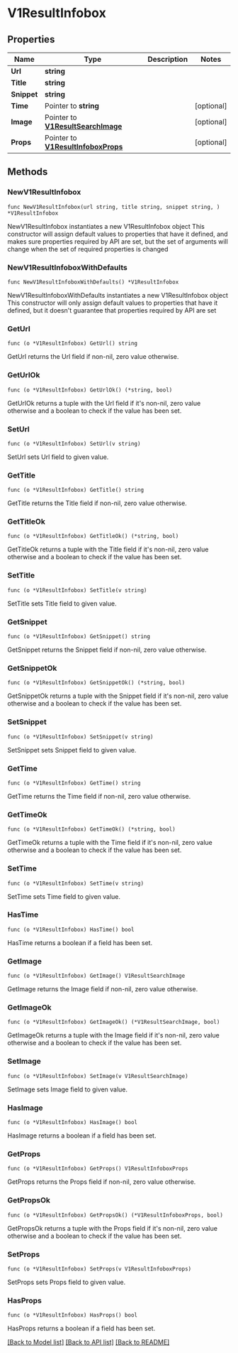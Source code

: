 # V1ResultInfobox

## Properties

Name | Type | Description | Notes
------------ | ------------- | ------------- | -------------
**Url** | **string** |  | 
**Title** | **string** |  | 
**Snippet** | **string** |  | 
**Time** | Pointer to **string** |  | [optional] 
**Image** | Pointer to [**V1ResultSearchImage**](V1ResultSearchImage.md) |  | [optional] 
**Props** | Pointer to [**V1ResultInfoboxProps**](V1ResultInfoboxProps.md) |  | [optional] 

## Methods

### NewV1ResultInfobox

`func NewV1ResultInfobox(url string, title string, snippet string, ) *V1ResultInfobox`

NewV1ResultInfobox instantiates a new V1ResultInfobox object
This constructor will assign default values to properties that have it defined,
and makes sure properties required by API are set, but the set of arguments
will change when the set of required properties is changed

### NewV1ResultInfoboxWithDefaults

`func NewV1ResultInfoboxWithDefaults() *V1ResultInfobox`

NewV1ResultInfoboxWithDefaults instantiates a new V1ResultInfobox object
This constructor will only assign default values to properties that have it defined,
but it doesn't guarantee that properties required by API are set

### GetUrl

`func (o *V1ResultInfobox) GetUrl() string`

GetUrl returns the Url field if non-nil, zero value otherwise.

### GetUrlOk

`func (o *V1ResultInfobox) GetUrlOk() (*string, bool)`

GetUrlOk returns a tuple with the Url field if it's non-nil, zero value otherwise
and a boolean to check if the value has been set.

### SetUrl

`func (o *V1ResultInfobox) SetUrl(v string)`

SetUrl sets Url field to given value.


### GetTitle

`func (o *V1ResultInfobox) GetTitle() string`

GetTitle returns the Title field if non-nil, zero value otherwise.

### GetTitleOk

`func (o *V1ResultInfobox) GetTitleOk() (*string, bool)`

GetTitleOk returns a tuple with the Title field if it's non-nil, zero value otherwise
and a boolean to check if the value has been set.

### SetTitle

`func (o *V1ResultInfobox) SetTitle(v string)`

SetTitle sets Title field to given value.


### GetSnippet

`func (o *V1ResultInfobox) GetSnippet() string`

GetSnippet returns the Snippet field if non-nil, zero value otherwise.

### GetSnippetOk

`func (o *V1ResultInfobox) GetSnippetOk() (*string, bool)`

GetSnippetOk returns a tuple with the Snippet field if it's non-nil, zero value otherwise
and a boolean to check if the value has been set.

### SetSnippet

`func (o *V1ResultInfobox) SetSnippet(v string)`

SetSnippet sets Snippet field to given value.


### GetTime

`func (o *V1ResultInfobox) GetTime() string`

GetTime returns the Time field if non-nil, zero value otherwise.

### GetTimeOk

`func (o *V1ResultInfobox) GetTimeOk() (*string, bool)`

GetTimeOk returns a tuple with the Time field if it's non-nil, zero value otherwise
and a boolean to check if the value has been set.

### SetTime

`func (o *V1ResultInfobox) SetTime(v string)`

SetTime sets Time field to given value.

### HasTime

`func (o *V1ResultInfobox) HasTime() bool`

HasTime returns a boolean if a field has been set.

### GetImage

`func (o *V1ResultInfobox) GetImage() V1ResultSearchImage`

GetImage returns the Image field if non-nil, zero value otherwise.

### GetImageOk

`func (o *V1ResultInfobox) GetImageOk() (*V1ResultSearchImage, bool)`

GetImageOk returns a tuple with the Image field if it's non-nil, zero value otherwise
and a boolean to check if the value has been set.

### SetImage

`func (o *V1ResultInfobox) SetImage(v V1ResultSearchImage)`

SetImage sets Image field to given value.

### HasImage

`func (o *V1ResultInfobox) HasImage() bool`

HasImage returns a boolean if a field has been set.

### GetProps

`func (o *V1ResultInfobox) GetProps() V1ResultInfoboxProps`

GetProps returns the Props field if non-nil, zero value otherwise.

### GetPropsOk

`func (o *V1ResultInfobox) GetPropsOk() (*V1ResultInfoboxProps, bool)`

GetPropsOk returns a tuple with the Props field if it's non-nil, zero value otherwise
and a boolean to check if the value has been set.

### SetProps

`func (o *V1ResultInfobox) SetProps(v V1ResultInfoboxProps)`

SetProps sets Props field to given value.

### HasProps

`func (o *V1ResultInfobox) HasProps() bool`

HasProps returns a boolean if a field has been set.


[[Back to Model list]](../README.md#documentation-for-models) [[Back to API list]](../README.md#documentation-for-api-endpoints) [[Back to README]](../README.md)


